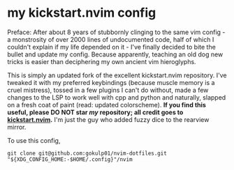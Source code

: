 # my kickstart.nvim config

Preface: After about 8 years of stubbornly clinging to the same vim config - a monstrosity of over 2000 lines of undocumented code, half of which I couldn't explain if my life depended on it - I've finally decided to bite the bullet and update my config. Because apparently, teaching an old dog new tricks is easier than deciphering my own ancient vim hieroglyphs.

This is simply an updated fork of the excellent kickstart.nvim repository. I've tweaked it with my preferred keybindings (because muscle memory is a cruel mistress), tossed in a few plugins I can't do without, made a few changes to the LSP to work well with cpp and python and naturally, slapped on a fresh coat of paint (read: updated colorscheme). **If you find this useful, please DO NOT star _my_ repository; all credit goes to [kickstart.nvim](https://github.com/nvim-lua/kickstart.nvim?tab=readme-ov-file).** I'm just the guy who added fuzzy dice to the rearview mirror.

To use this config,

```
git clone git@github.com:gokulp01/nvim-dotfiles.git "${XDG_CONFIG_HOME:-$HOME/.config}"/nvim
```
